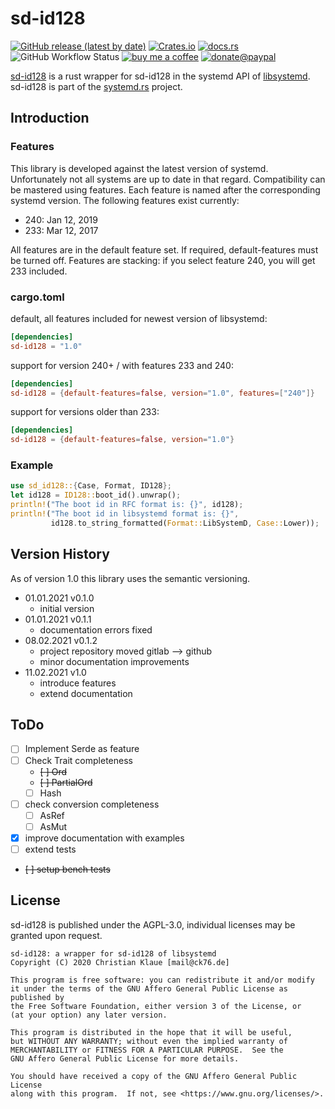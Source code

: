 # sd-id128

[![GitHub release (latest by date)](https://img.shields.io/github/v/release/ente76/sd-id128?label=github&logo=github)](https://github.com/ente76/sd-id128)  [![Crates.io](https://img.shields.io/crates/v/sd-id128)](https://crates.io/crates/sd-id128)  [![docs.rs](https://docs.rs/sd-id128/badge.svg)](https://docs.rs/sd-id128/)  ![GitHub Workflow Status](https://img.shields.io/github/workflow/status/ente76/sd-id128/test?label=test&logo=github) [![buy me a coffee](https://img.shields.io/badge/buy%20me%20a%20coffee-or%20I%20sing-53a0d0?style=flat&logo=Buy-Me-A-Coffee)](https://www.buymeacoffee.com/ente)  [![donate@paypal](https://img.shields.io/badge/paypal-donation-53a0d0?style=flat&logo=paypal)](https://www.paypal.com/donate?hosted_button_id=CRGNTJBS4AD4G)  

[sd-id128](https://github.com/ente76/sd-id128) is a rust wrapper for sd-id128 in the systemd API of [libsystemd](https://www.freedesktop.org/software/systemd/man/sd-id128.html). sd-id128 is part of the [systemd.rs](https://github.com/ente76/systemd.rs) project.

## Introduction

### Features

This library is developed against the latest version of systemd. Unfortunately not all systems are up to date in that regard. Compatibility can be mastered using features. Each feature is named after the corresponding systemd version. The following features exist currently:

- 240: Jan 12, 2019
- 233: Mar 12, 2017

All features are in the default feature set. If required, default-features must be turned off. Features are stacking: if you select feature 240, you will get 233 included.

### cargo.toml

default, all features included for newest version of libsystemd:

```toml
[dependencies]
sd-id128 = "1.0"
```

support for version 240+ / with features 233 and 240:

```toml
[dependencies]
sd-id128 = {default-features=false, version="1.0", features=["240"]}
```

support for versions older than 233:

```toml
[dependencies]
sd-id128 = {default-features=false, version="1.0"}
```

### Example

```rust
use sd_id128::{Case, Format, ID128};
let id128 = ID128::boot_id().unwrap();
println!("The boot id in RFC format is: {}", id128);
println!("The boot id in libsystemd format is: {}",
         id128.to_string_formatted(Format::LibSystemD, Case::Lower));
```

## Version History

As of version 1.0 this library uses the semantic versioning.

- 01.01.2021 v0.1.0
  - initial version
- 01.01.2021 v0.1.1
  - documentation errors fixed
- 08.02.2021 v0.1.2
  - project repository moved gitlab --> github
  - minor documentation improvements
- 11.02.2021 v1.0
  - introduce features
  - extend documentation

## ToDo

- [ ] Implement Serde as feature
- [ ] Check Trait completeness
  - ~~[ ] Ord~~
  - ~~[ ] PartialOrd~~
  - [ ] Hash
- [ ] check conversion completeness
  - [ ] AsRef
  - [ ] AsMut
- [x] improve documentation with examples
- [ ] extend tests
- ~~[ ] setup bench tests~~

## License

sd-id128 is published under the AGPL-3.0, individual licenses may be granted upon request.

```license
sd-id128: a wrapper for sd-id128 of libsystemd
Copyright (C) 2020 Christian Klaue [mail@ck76.de]

This program is free software: you can redistribute it and/or modify
it under the terms of the GNU Affero General Public License as published by
the Free Software Foundation, either version 3 of the License, or
(at your option) any later version.

This program is distributed in the hope that it will be useful,
but WITHOUT ANY WARRANTY; without even the implied warranty of
MERCHANTABILITY or FITNESS FOR A PARTICULAR PURPOSE.  See the
GNU Affero General Public License for more details.

You should have received a copy of the GNU Affero General Public License
along with this program.  If not, see <https://www.gnu.org/licenses/>.
```
